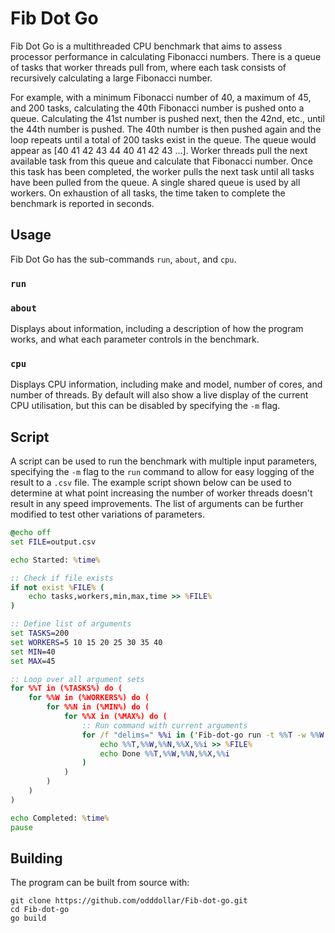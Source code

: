 # Fib Dot Go

Fib Dot Go is a multithreaded CPU benchmark that aims to assess processor performance in calculating Fibonacci numbers. There is a queue of tasks that worker threads pull from, where each task consists of recursively calculating a large Fibonacci number. 

For example, with a minimum Fibonacci number of 40, a maximum of 45, and 200 tasks, calculating the 40th Fibonacci number is pushed onto a queue. Calculating the 41st number is pushed next, then the 42nd, etc., until the 44th number is pushed. The 40th number is then pushed again and the loop repeats until a total of 200 tasks exist in the queue. The queue would appear as [40 41 42 43 44 40 41 42 43 ...]. Worker threads pull the next available task from this queue and calculate that Fibonacci number. Once this task has been completed, the worker pulls the next task until all tasks have been pulled from the queue. A single shared queue is used by all workers. On exhaustion of all tasks, the time taken to complete the benchmark is reported in seconds.

## Usage

Fib Dot Go has the sub-commands `run`, `about`, and `cpu`.

### `run`



### `about`

Displays about information, including a description of how the program works, and what each parameter controls in the benchmark.

### `cpu`

Displays CPU information, including make and model, number of cores, and number of threads. By default will also show a live display of the current CPU utilisation, but this can be disabled by specifying the `-m` flag.

## Script

A script can be used to run the benchmark with multiple input parameters, specifying the `-m` flag to the `run` command to allow for easy logging of the result to a `.csv` file. The example script shown below can be used to determine at what point increasing the number of worker threads doesn't result in any speed improvements. The list of arguments can be further modified to test other variations of parameters.

```bat
@echo off
set FILE=output.csv

echo Started: %time%

:: Check if file exists
if not exist %FILE% (
    echo tasks,workers,min,max,time >> %FILE%
)

:: Define list of arguments
set TASKS=200
set WORKERS=5 10 15 20 25 30 35 40
set MIN=40
set MAX=45

:: Loop over all argument sets
for %%T in (%TASKS%) do (
    for %%W in (%WORKERS%) do (
        for %%N in (%MIN%) do (
            for %%X in (%MAX%) do (
                :: Run command with current arguments
                for /f "delims=" %%i in ('Fib-dot-go run -t %%T -w %%W -n %%N -x %%X -m') do (
                    echo %%T,%%W,%%N,%%X,%%i >> %FILE%
                    echo Done %%T,%%W,%%N,%%X,%%i
                )
            )
        )
    )
)

echo Completed: %time%
pause
```

## Building

The program can be built from source with:

```
git clone https://github.com/odddollar/Fib-dot-go.git
cd Fib-dot-go
go build
```

